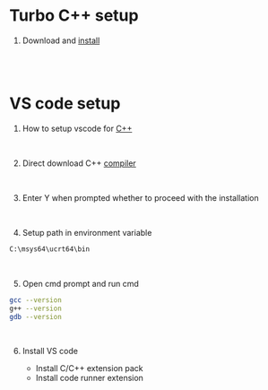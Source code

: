 # Turbo C++ setup

1. Download and [install](https://drive.google.com/file/d/1xYgP-8NMiiWubY4lJatjZxaat_nVfeuA/view?usp=sharing)

<br>
<br>

# VS code setup

1. How to setup vscode for [C++](https://code.visualstudio.com/docs/languages/cpp)

<br>

2. Direct download C++ [compiler](https://drive.google.com/file/d/12whOF1Z_WxFAA7AcNGS2NHjf8fAKgBsQ/view?usp=sharing)

<br>

3. Enter Y when prompted whether to proceed with the installation

<br>

4. Setup path in environment variable

```sh
C:\msys64\ucrt64\bin
```

<br>

5. Open cmd prompt and run cmd

```sh
gcc --version
g++ --version
gdb --version
```

<br>

6. Install VS code

   - Install C/C++ extension pack
   - Install code runner extension
